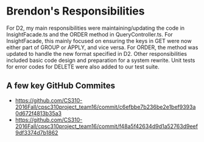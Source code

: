 # Brendon's Responsibilities
For D2, my main responsibilities were maintaining/updating the code in InsightFacade.ts and the ORDER method in QueryController.ts. For InsightFacade, this mainly focused on ensuring the keys in GET were now either part of GROUP or APPLY, and vice versa. For ORDER, the method was updated to handle the new format specified in D2. Other responsibilities included basic code design and preparation for a system rewrite. Unit tests for error codes for DELETE were also added to our test suite.

## A few key GitHub Commites
* https://github.com/CS310-2016Fall/cpsc310project_team16/commit/c6efbbe7b236be2e1bef9393a0d672f4813b35a3
* https://github.com/CS310-2016Fall/cpsc310project_team16/commit/f48a5f42634d9d1a52763d9eef9df3374d7b1862